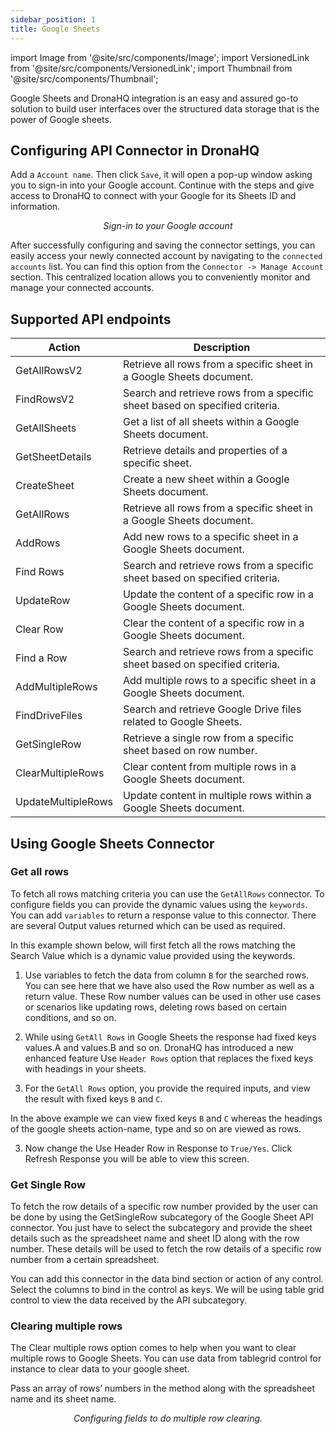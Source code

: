 ```yaml
---
sidebar_position: 1
title: Google Sheets
---
```

import Image from '@site/src/components/Image';
import VersionedLink from '@site/src/components/VersionedLink';
import Thumbnail from '@site/src/components/Thumbnail';

Google Sheets and DronaHQ integration is an easy and assured go-to solution to build user interfaces over the structured data storage that is the power of Google sheets.

## Configuring API Connector in DronaHQ

Add a `Account name`. Then click `Save`, it will open a pop-up window asking you to sign-in into your Google account. Continue with the steps and give access to DronaHQ to connect with your Google for its Sheets ID and information.

<figure>
  <Thumbnail src="/img/reference/connectors/googlesheet/signin.png" alt="Sign-in to your Google account" />
  <figcaption align = "center"><i>Sign-in to your Google account</i></figcaption>
</figure>

After successfully configuring and saving the connector settings, you can easily access your newly connected account by navigating to the `connected accounts` list. You can find this option from the `Connector -> Manage Account` section. This centralized location allows you to conveniently monitor and manage your connected accounts.


## Supported API endpoints


| Action             | Description                                                                |
|--------------------|----------------------------------------------------------------------------|
| GetAllRowsV2       | Retrieve all rows from a specific sheet in a Google Sheets document.       |
| FindRowsV2         | Search and retrieve rows from a specific sheet based on specified criteria. |
| GetAllSheets       | Get a list of all sheets within a Google Sheets document.                   |
| GetSheetDetails    | Retrieve details and properties of a specific sheet.                         |
| CreateSheet        | Create a new sheet within a Google Sheets document.                         |
| GetAllRows         | Retrieve all rows from a specific sheet in a Google Sheets document.        |
| AddRows            | Add new rows to a specific sheet in a Google Sheets document.               |
| Find Rows          | Search and retrieve rows from a specific sheet based on specified criteria. |
| UpdateRow          | Update the content of a specific row in a Google Sheets document.           |
| Clear Row          | Clear the content of a specific row in a Google Sheets document.            |
| Find a Row         | Search and retrieve rows from a specific sheet based on specified criteria. |
| AddMultipleRows    | Add multiple rows to a specific sheet in a Google Sheets document.          |
| FindDriveFiles     | Search and retrieve Google Drive files related to Google Sheets.            |
| GetSingleRow       | Retrieve a single row from a specific sheet based on row number.            |
| ClearMultipleRows  | Clear content from multiple rows in a Google Sheets document.               |
| UpdateMultipleRows | Update content in multiple rows within a Google Sheets document.            |

## Using Google Sheets Connector

### Get all rows

To fetch all rows matching criteria you can use the `GetAllRows` connector. To configure fields you can provide the dynamic values using the `keywords`. You can add `variables` to return a response value to this connector. There are several Output values returned which can be used as required. 

In this example shown below, will first fetch all the rows matching the Search Value which is a dynamic value provided using the keywords.

1. Use variables to fetch the data from column `B` for the searched rows. You can see here that we have also used the Row number as well as a return value. These Row number values can be used in other use cases or scenarios like updating rows, deleting rows based on certain conditions, and so on.
<figure>
  <Thumbnail src="/img/reference/connectors/googlesheet/getall1.jpeg" alt="Configuring fields to do multiple row clearing." />
</figure>

2. While using `GetAll Rows` in Google Sheets the response had fixed keys values.A and values.B and so on. DronaHQ has introduced a new enhanced feature Use `Header Rows` option that replaces the fixed keys with headings in your sheets.

3. For the `GetAll Rows` option, you provide the required inputs, and view the result with fixed keys `B` and `C`.

<figure>
  <Thumbnail src="/img/reference/connectors/googlesheet/getall2.png" alt="Configuring fields to do multiple row clearing." />
</figure>

In the above example we can view fixed keys `B` and `C` whereas the headings of the google sheets action-name, type and so on are viewed as rows.

3. Now change the Use Header Row in Response to `True/Yes`. Click Refresh Response you will be able to view this screen.

<figure>
  <Thumbnail src="/img/reference/connectors/googlesheet/getall3.png" alt="Configuring fields to do multiple row clearing." />
</figure>


### Get Single Row

To fetch the row details of a specific row number provided by the user can be done by using the GetSingleRow subcategory of the Google Sheet API connector.
You just have to select the subcategory and provide the sheet details such as the spreadsheet name and sheet ID along with the row number. These details will be used to fetch the row details of a specific row number from a certain spreadsheet.

<figure>
  <Thumbnail src="/img/reference/connectors/googlesheet/getsingle.png" alt="Configuring fields to do multiple row clearing." />
</figure>

You can add this connector in the data bind section or action of any control. Select the columns to bind in the control as keys. We will be using table grid control to view the data received by the API subcategory.


<figure>
  <Thumbnail src="/img/reference/connectors/googlesheet/table.png" alt="Configuring fields to do multiple row clearing." />
</figure>


### Clearing multiple rows

The Clear multiple rows option comes to help when you want to clear multiple rows to Google Sheets. You can use data from tablegrid control for instance to clear data to your google sheet.

Pass an array of rows’ numbers in the method along with the spreadsheet name and its sheet name.

<figure>
  <Thumbnail src="/img/reference/connectors/googlesheet/clearmulti.jpeg" alt="Configuring fields to do multiple row clearing." />
  <figcaption align = "center"><i>Configuring fields to do multiple row clearing.</i></figcaption>
</figure>





